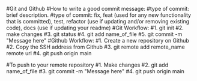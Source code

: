#Git and Github
#How to write a good commit message:
#type of commit: brief description. 
#type of commit: fix, feat (used for any new functionality that is committed), test, refactor (use if updating and/or removing existing code), docs (use if updating your readme)
#Git Workflow: 
#1. git init
#2. make changes
#3. git status
#4. git add name_of_file
#5. git commit -m "Message here"
#Github Workflow:
#1. Create a new repository on Github
#2. Copy the SSH address from Github
#3. git remote add remote_name remote url
#4. git push origin main

#To push to your remote repository
#1. Make changes
#2. git add name_of_file
#3. git commit -m "Message here"
#4. git push origin main


